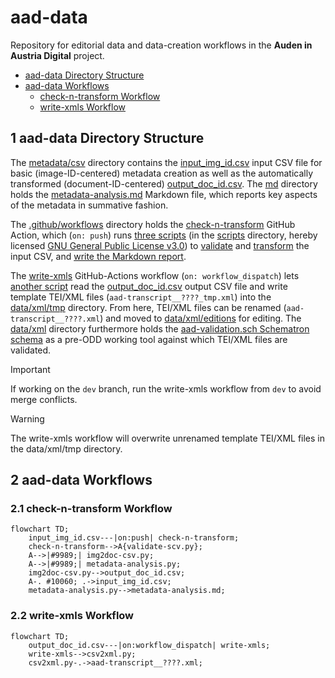 # aad-data

Repository for editorial data and data-creation workflows in the **Auden in Austria Digital** project.

- [aad-data Directory Structure](#1-aad-data-directory-structure)
- [aad-data Workflows](#2-aad-data-workflows)
  - [check-n-transform Workflow](#21-check-n-transform-workflow)
  - [write-xmls Workflow](#22-write-xmls-workflow)

## 1 aad-data Directory Structure

The [metadata/csv](metadata/csv) directory contains the [input_img_id.csv](metadata/csv/input_img_id.csv) input CSV file for basic (image-ID-centered) metadata creation as well as the automatically transformed (document-ID-centered) [output_doc_id.csv](metadata/csv/output_doc_id.csv). The [md](metadata/md) directory holds the [metadata-analysis.md](metadata/md/metadata-analysis.md) Markdown file, which reports key aspects of the metadata in summative fashion.

The [.github/workflows](.github/workflows) directory holds the [check-n-transform](.github/workflows/check-n-transform.yml) GitHub Action, which (`on: push`) runs [three scripts](scripts/check-n-transform) (in the [scripts](scripts) directory, hereby licensed [GNU General Public License v3.0](https://www.gnu.org/licenses/gpl-3.0.html#license-text)) to [validate](scripts/check-n-transform/validate-csv.py) and [transform](scripts/check-n-transform/img2doc-csv.py) the input CSV, and [write the Markdown report](scripts/check-n-transform/metadata-analysis.py).

The [write-xmls](.github/workflows/write-xmls.yml) GitHub-Actions workflow (`on: workflow_dispatch`) lets [another script](scripts/write-xmls/csv2xml.py) read the [output_doc_id.csv](metadata/csv/output_doc_id.csv) output CSV file and write template TEI/XML files (`aad-transcript__????_tmp.xml`) into the [data/xml/tmp](data/xml/tmp) directory. From here, TEI/XML files can be renamed (`aad-transcript__????.xml`) and moved to [data/xml/editions](data/xml/editions) for editing. The [data/xml](data/xml) directory furthermore holds the [aad-validation.sch Schematron schema](data/xml/aad-validation.sch) as a pre-ODD working tool against which TEI/XML files are validated.

> [!IMPORTANT]
> If working on the `dev` branch, run the write-xmls workflow from `dev` to avoid merge conflicts.

> [!WARNING]  
> The write-xmls workflow will overwrite unrenamed template TEI/XML files in the data/xml/tmp directory.

## 2 aad-data Workflows
### 2.1 check-n-transform Workflow
```mermaid
flowchart TD;
    input_img_id.csv---|on:push| check-n-transform;
    check-n-transform-->A{validate-scv.py};
    A-->|#9989;| img2doc-csv.py;
    A-->|#9989;| metadata-analysis.py;
    img2doc-csv.py-->output_doc_id.csv;
    A-. #10060; .->input_img_id.csv;
    metadata-analysis.py-->metadata-analysis.md;
```
### 2.2 write-xmls Workflow
```mermaid
flowchart TD;
    output_doc_id.csv---|on:workflow_dispatch| write-xmls;
    write-xmls-->csv2xml.py;
    csv2xml.py-.->aad-transcript__????.xml;
```

